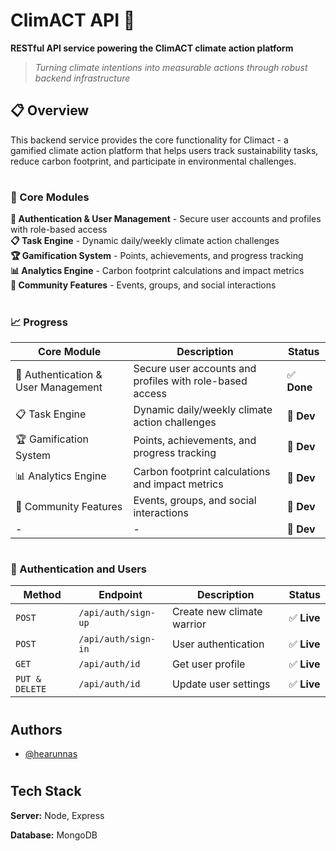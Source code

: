 # ClimACT API 🌱

**RESTful API service powering the ClimACT climate action platform**

> *Turning climate intentions into measurable actions through robust backend infrastructure*

## 📋 Overview

This backend service provides the core functionality for Climact - a gamified climate action platform that helps users track sustainability tasks, reduce carbon footprint, and participate in environmental challenges.
#
### 🎯 Core Modules

**🔐 Authentication & User Management** - Secure user accounts and profiles with role-based access  
**📋 Task Engine** - Dynamic daily/weekly climate action challenges  
**🏆 Gamification System** - Points, achievements, and progress tracking  
**📊 Analytics Engine** - Carbon footprint calculations and impact metrics  
**👥 Community Features** - Events, groups, and social interactions  

#
###  📈 Progress

| Core Module                         | Description                                              | Status           |
|-------------------------------------|----------------------------------------------------------|------------------|
| 🔐 Authentication & User Management | Secure user accounts and profiles with role-based access | ✅ **Done**       |
| 📋 Task Engine                      | Dynamic daily/weekly climate action challenges           | 🚧 **Dev**       |
| 🏆 Gamification System              | Points, achievements, and progress tracking              | 🚧 **Dev**       |
| 📊 Analytics Engine                 | Carbon footprint calculations and impact metrics         | 🚧 **Dev**       |
| 👥 Community Features               | Events, groups, and social interactions                  | 🚧 **Dev**       |
| -                                   | -                                                        | 🚧 **Dev**       |

#
### 🔐 Authentication and Users

| Method         | Endpoint            | Description                 | Status       |
|----------------|---------------------|-----------------------------|--------------|
| `POST`         | `/api/auth/sign-up` | Create new climate warrior  | ✅ **Live**   |
| `POST`         | `/api/auth/sign-in` | User authentication         | ✅ **Live**   |
| `GET`          | `/api/auth/id`      | Get user profile            | ✅ **Live**   |
| `PUT & DELETE` | `/api/auth/id`      | Update user settings        | ✅ **Live**   |


#
## Authors

- [@hearunnas](https://www.github.com/hrnns-ti)


#
## Tech Stack
**Server:** Node, Express

**Database:** MongoDB